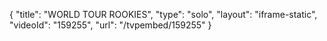 {
    "title": "WORLD TOUR ROOKIES",
    "type": "solo",
    "layout": "iframe-static",
    "videoId": "159255",
    "url": "\/tvpembed\/159255"
}